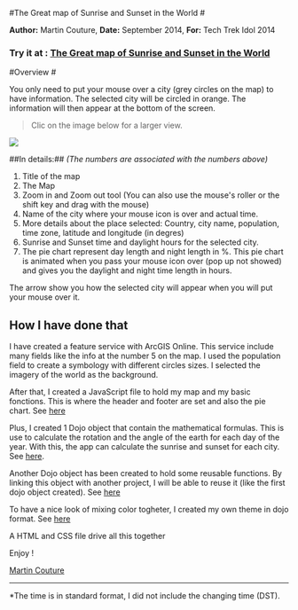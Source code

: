 #The Great map of Sunrise and Sunset in the World #

**Author:** Martin Couture, **Date:** September 2014, **For:** Tech Trek Idol 2014


### **Try it at : [The Great map of Sunrise and Sunset in the World](http://www.continentcot.ca/sunrisesunset/)** ###
 
#Overview #

You only need to put your mouse over a city (grey circles on the map) to have information. The selected city will be circled in orange. The information will then appear at the bottom of the screen. 

> Clic on the image below for a larger view.

![](http://www.continentcot.ca/sunrisesunset/readmeimg/Full.jpg)


##In details:##
*(The numbers are associated with the numbers above)*

1. Title of the map
2. The Map
3. Zoom in and Zoom out tool (You can also use the mouse's roller or the shift key and drag with the mouse)
4. Name of the city where your mouse icon is over and actual time.
5. More details about the place selected: Country, city name, population, time zone, latitude and longitude (in degres)
6. Sunrise and Sunset time and daylight hours for the selected city.
7. The pie chart represent day length and night length in %. This pie chart is animated when you pass your mouse icon over (pop up not showed) and gives you the daylight and night time length in hours. 

The arrow show you how the selected city will appear when you will put your mouse over it. 


## How I have done that ##

I have created a feature service with ArcGIS Online. This service include many fields like the info at the number 5 on the map. I used the population field to create a symbology with different circles sizes. I selected the imagery of the world as the background.

After that, I created a JavaScript file to hold my map and my basic fonctions. This is where the header and footer are set and also the pie chart. See [here](http://membre.oricom.ca/publiccouture/sunrisesunset/js/map.js)

Plus, I created 1 Dojo object that contain the mathematical formulas. This is use to calculate the rotation and the angle of the earth for each day of the year. With this, the app can calculate the sunrise and sunset for each city. See [here](http://membre.oricom.ca/publiccouture/sunrisesunset/js/sunrisesunset.js). 

Another Dojo object has been created to hold some reusable functions. By linking this object with another project, I will be able to reuse it (like the first dojo object created). See [here](http://membre.oricom.ca/publiccouture/sunrisesunset/js/coordinatesTools.js)

To have a nice look of mixing color togheter, I created my own theme in dojo format. See [here](http://membre.oricom.ca/publiccouture/sunrisesunset/js/ephemeridesTheme.js)

A HTML and CSS file drive all this together

Enjoy !

[Martin Couture](mailto:mcouture@esri.ca)

----------

*The time is in standard format, I did not include the changing time (DST).
